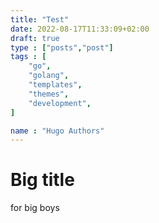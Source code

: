 ```yaml
---
title: "Test"
date: 2022-08-17T11:33:09+02:00
draft: true
type : ["posts","post"]
tags : [
    "go",
    "golang",
    "templates",
    "themes",
    "development",
]

name : "Hugo Authors"
---
```


# Big title
for big boys
